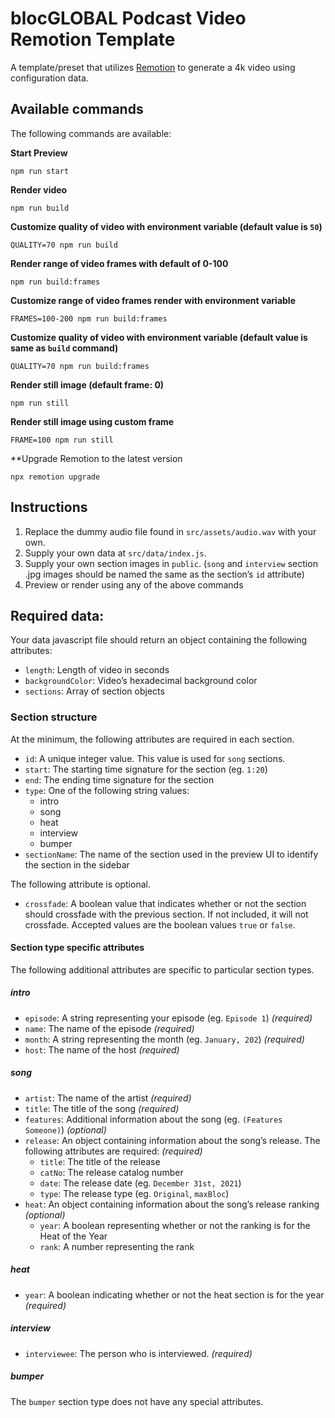 # blocGLOBAL Podcast Video Remotion Template

A template/preset that utilizes [Remotion](https://www.remotion.dev) to generate a 4k video using configuration data.

## Available commands

The following commands are available:

**Start Preview**

```console
npm run start
```

**Render video**

```console
npm run build
```

**Customize quality of video with environment variable (default value is `50`)**

```console
QUALITY=70 npm run build
```

**Render range of video frames with default of 0-100**

```console
npm run build:frames
```

**Customize range of video frames render with environment variable**

```console
FRAMES=100-200 npm run build:frames
```

**Customize quality of video with environment variable (default value is same as `build` command)**

```console
QUALITY=70 npm run build:frames
```

**Render still image (default frame: 0)**

```console
npm run still
```

**Render still image using custom frame**

```console
FRAME=100 npm run still
```

**Upgrade Remotion to the latest version
```console
npx remotion upgrade
```

## Instructions

1. Replace the dummy audio file found in `src/assets/audio.wav` with your own.
2. Supply your own data at `src/data/index.js`.
3. Supply your own section images in `public`. (`song` and `interview` section .jpg images should be named the same as the section’s `id` attribute)
4. Preview or render using any of the above commands

## Required data:

Your data javascript file should return an object containing the following attributes:

- `length`: Length of video in seconds
- `backgroundColor`: Video’s hexadecimal background color
- `sections`: Array of section objects

### Section structure

At the minimum, the following attributes are required in each section.

- `id`: A unique integer value. This value is used for `song` sections.
- `start`: The starting time signature for the section (eg. `1:20`)
- `end`: The ending time signature for the section
- `type`: One of the following string values:
  - intro
  - song
  - heat
  - interview
  - bumper
- `sectionName`: The name of the section used in the preview UI to identify the section in the sidebar

The following attribute is optional.

- `crossfade`: A boolean value that indicates whether or not the section should crossfade with the previous section. If not included, it will not crossfade. Accepted values are the boolean values `true` or `false`.

#### Section type specific attributes

The following additional attributes are specific to particular section types.

##### intro

- `episode`: A string representing your episode (eg. `Episode 1`) _(required)_
- `name`: The name of the episode _(required)_
- `month`: A string representing the month (eg. `January, 202`) _(required)_
- `host`: The name of the host _(required)_

##### song

- `artist`: The name of the artist _(required)_
- `title`: The title of the song _(required)_
- `features`: Additional information about the song (eg. `(Features Someone)`) _(optional)_
- `release`: An object containing information about the song’s release. The following attributes are required: _(required)_
  - `title`: The title of the release
  - `catNo`: The release catalog number
  - `date`: The release date (eg. `December 31st, 2021`)
  - `type`: The release type (eg. `Original`, `maxBloc`)
- `heat`: An object containing information about the song’s release ranking _(optional)_
  - `year`: A boolean representing whether or not the ranking is for the Heat of the Year
  - `rank`: A number representing the rank

##### heat

- `year`: A boolean indicating whether or not the heat section is for the year _(required)_

##### interview

- `interviewee`: The person who is interviewed. _(required)_

##### bumper

The `bumper` section type does not have any special attributes.
